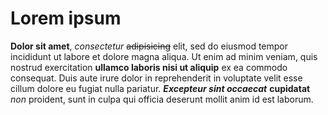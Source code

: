 # Lorem ipsum
**Dolor sit amet**, *consectetur* ~~adipisicing~~ elit, sed do eiusmod tempor incididunt ut labore et dolore magna aliqua. Ut enim ad minim veniam, quis nostrud exercitation **ullamco laboris nisi ut aliquip** ex ea commodo consequat. Duis aute irure dolor in reprehenderit in voluptate velit esse cillum dolore eu fugiat nulla pariatur. ***Excepteur sint occaecat*** __cupidatat__ _non_ proident, sunt in culpa qui officia deserunt mollit anim id est laborum.
